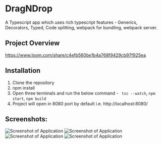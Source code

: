 # DragNDrop

A Typescript app which uses rich typescript features - Generics, Decorators, Typed, Code splitting, webpack for bundling, webpack server.

## Project Overview
https://www.loom.com/share/c4efb560be1b4a768f9429cb97f925ea 

## Installation
1. Clone the repository 
2. npm install
3. Open three terminals and run the below command - ``` tsc --watch```, ``` npm start ```, ``` npm build ```
4. Project will open in 8080 port by default i.e. http://localhost:8080/


## Screenshots:

<img src="https://user-images.githubusercontent.com/15896579/128472960-3f329367-812d-4458-85d0-43a69e356014.png" alt="Screenshot of Application" >
<img src="https://user-images.githubusercontent.com/15896579/128472983-0558dcb8-e46c-4967-adc0-28fa622f2886.png" alt="Screenshot of Application" >
<img src="https://user-images.githubusercontent.com/15896579/128473008-15e0c86a-4f97-4a76-a111-fd4c65206df2.png" alt="Screenshot of Application" >
<img src="https://user-images.githubusercontent.com/15896579/128473033-c2174813-95d7-4a74-b99b-0ca7f28aa008.png" alt="Screenshot of Application" >
